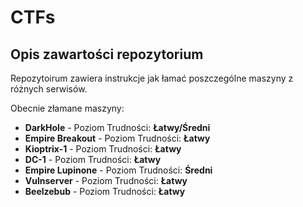 # **CTFs**

## Opis zawartości repozytorium

Repozytoirum zawiera instrukcje jak łamać poszczególne maszyny z różnych serwisów.

Obecnie złamane maszyny:
* **DarkHole** - Poziom Trudności: **Łatwy/Średni**
* **Empire Breakout** - Poziom Trudności: **Łatwy**
* **Kioptrix-1** - Poziom Trudności: **Łatwy**
* **DC-1** - Poziom Trudności: **Łatwy**
* **Empire Lupinone** - Poziom Trudności: **Średni**
* **Vulnserver** - Poziom Trudności: **Łatwy**
* **Beelzebub** - Poziom Trudności: **Łatwy**
